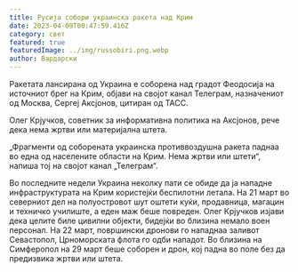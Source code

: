 ```yaml
---
title: Русија собори украинска ракета над Крим
date: 2023-04-09T00:47:59.416Z
category: свет
featured: true
featuredImage: ../img/russobiri.png.webp
author: Вардарски
---
```


Ракетата лансирана од Украина е соборена над градот Феодосија на источниот брег на Крим, објави на својот канал Телеграм, назначениот од Москва, Сергеј Аксјонов, цитиран од ТАСС.

Олег Крјучков, советник за информативна политика на Аксјонов, рече дека нема жртви или материјална штета.

„Фрагменти од соборената украинска противвоздушна ракета паднаа во една од населените области на Крим. Нема жртви или штети“, напиша тој на својот канал „Телеграм“.

Во последните недели Украина неколку пати се обиде да ја нападне инфраструктурата на Крим користејќи беспилотни летала. На 21 март во северниот дел на полуостровот шут оштети куќи, продавница, магацин и техничко училиште, а еден маж беше повреден. Олег Крјучков изјави дека целите биле цивилни објекти, бидејќи во близина немало воен персонал. На 22 март, површински дронови го нападнаа заливот Севастопол, Црноморската флота го одби нападот. Во близина на Симферопол на 29 март беше соборен и дрон, кој падна во поле без да предизвика жртви или штета.
